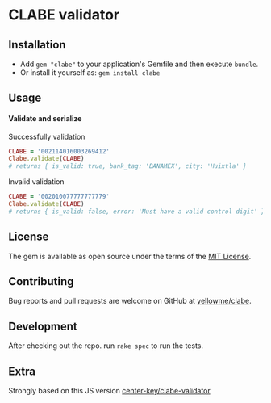 # CLABE validator

## Installation

- Add `gem "clabe"` to your application's Gemfile and then execute `bundle`.
- Or install it yourself as: `gem install clabe`

## Usage

#### Validate and serialize

Successfully validation
```ruby
CLABE = '002114016003269412'
Clabe.validate(CLABE)
# returns { is_valid: true, bank_tag: 'BANAMEX', city: 'Huixtla' }
```

Invalid validation
```ruby
CLABE = '002010077777777779'
Clabe.validate(CLABE)
# returns { is_valid: false, error: 'Must have a valid control digit' }
```

## License

The gem is available as open source under the terms of the [MIT License](https://opensource.org/licenses/MIT).

## Contributing

Bug reports and pull requests are welcome on GitHub at [yellowme/clabe](https://github.com/yellowme/clabe).

## Development

After checking out the repo. run `rake spec` to run the tests.

## Extra

Strongly based on this JS version [center-key/clabe-validator](https://github.com/center-key/clabe-validator)


